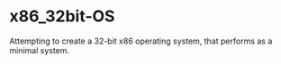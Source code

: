 # x86_32bit-OS
Attempting to create a 32-bit x86 operating system, that performs as a minimal system.

## 
